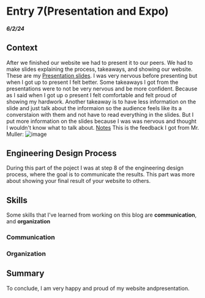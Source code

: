 # Entry 7(Presentation and Expo)
##### 6/2/24

## Context 
After we finished our website we had to present it to our peers. We had to make slides explaining the process, takeaways, and showing our website. These are my [Presentation slides](https://docs.google.com/presentation/d/1WvyUj_ZFR6HQCKmh9Ygeybpoeqc0MHMuGMDKVfbIDzU/edit#slide=id.p). I was very nervous before presenting but when I got up to present I felt better. Some takeaways I got from the presentations were to not be very nervous and be more confident. Because as I said when I got up o present I felt comfortable and felt proud of showing my hardwork. Another takeaway is to have less information on the slide and just talk about the informaion so the audience feels like its a converstaion with them and not have to read everything in the slides. But I put more information on the slides because I was was nervous and thought I wouldn't know what to talk about. 
[Notes](https://docs.google.com/document/d/1IudJ_O42K6LJtYqkUdPSPaq_1uvjqjVF056Qb5vOZXc/edit#heading=h.6o1f62qg6jz9)
This is the feedback I got from Mr. Muller:
![image](https://github.com/kostelal0688/sep10-freedom-projec/assets/146861788/bf1d1c5d-7576-4b6d-adee-d2a49ab2372a)


## Engineering Design Process
During this part of the poject I was at step 8 of the engineering design process, where the goal is to communicate the results. This part was more about showing your final result of your website to others.
## Skills
Some skills that I’ve learned from working on this blog are **communication**, and **organization**
### Communication

### Organization

## Summary
To conclude, I am very happy and proud of my website andpresentation.


